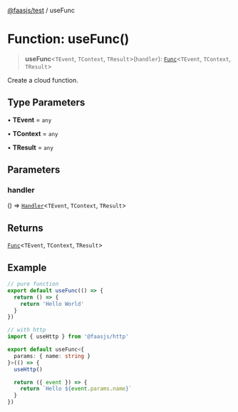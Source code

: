 [@faasjs/test](../README.md) / useFunc

# Function: useFunc()

> **useFunc**\<`TEvent`, `TContext`, `TResult`\>(`handler`): [`Func`](../classes/Func.md)\<`TEvent`, `TContext`, `TResult`\>

Create a cloud function.

## Type Parameters

• **TEvent** = `any`

• **TContext** = `any`

• **TResult** = `any`

## Parameters

### handler

() => [`Handler`](../type-aliases/Handler.md)\<`TEvent`, `TContext`, `TResult`\>

## Returns

[`Func`](../classes/Func.md)\<`TEvent`, `TContext`, `TResult`\>

## Example

```ts
// pure function
export default useFunc(() => {
  return () => {
    return 'Hello World'
  }
})

// with http
import { useHttp } from '@faasjs/http'

export default useFunc<{
  params: { name: string }
}>(() => {
  useHttp()

  return ({ event }) => {
    return `Hello ${event.params.name}`
  }
})
```

